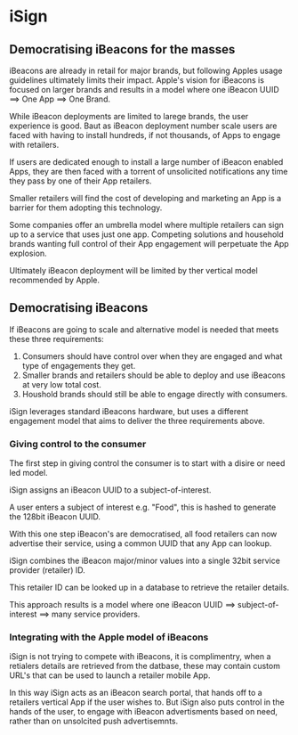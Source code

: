 # iSign
## Democratising iBeacons for the masses

iBeacons are already in retail for major brands, but following Apples usage guidelines ultimately limits their impact. Apple's vision for iBeacons is focused on larger brands and results in a model where one iBeacon UUID ==> One App ==> One Brand.

While iBeacon deployments are limited to larege brands, the user experience is good. Baut as iBeacon deployment number scale users are faced with having to install hundreds, if not thousands, of Apps to engage with retailers.

If users are dedicated enough to install a large number of iBeacon enabled Apps, they are then faced with a torrent of unsolicited notifications any time they pass by one of their App retailers.

Smaller retailers will find the cost of developing and marketing an App is a barrier for them adopting this technology.

Some companies offer an umbrella model where multiple retailers can sign up to a service that uses just one app.  Competing solutions and household brands wanting full control of their App engagement will perpetuate the App explosion.

Ultimately iBeacon deployment will be limited by ther vertical model recommended by Apple.


## Democratising iBeacons

If iBeacons are going to scale and alternative model is needed that meets these three requirements:

1) Consumers should have control over when they are engaged and what type of engagements they get.
2) Smaller brands and retailers should be able to deploy and use iBeacons at very low total cost.
3) Houshold brands should still be able to engage directly with consumers.

iSign leverages standard iBeacons hardware, but uses a different engagement model that aims to deliver the three requirements above.

### Giving control to the consumer

The first step in giving control the consumer is to start with a disire or need led model.

iSign assigns an iBeacon UUID to a subject-of-interest.

A user enters a subject of interest e.g. "Food", this is hashed to generate the 128bit iBeacon UUID.

With this one step iBeacon's are democratised, all food retailers can now advertise their service, using a common UUID that any App can lookup.

iSign combines the iBeacon major/minor values into a single 32bit service provider (retailer) ID.

This retailer ID can be looked up in a database to retrieve the retailer details.

This approach results is a model where one iBeacon UUID ==> subject-of-interest ==> many service providers.

### Integrating with the Apple model of iBeacons

iSign is not trying to compete with iBeacons, it is complimentry, when a retialers details are retrieved from the datbase, these may contain custom URL's that can be used to launch a retailer mobile App.

In this way iSign acts as an iBeacon search portal, that hands off to a retailers vertical App if the user wishes to. But iSign also puts control in the hands of the user, to engage with iBeacon advertisments based on need, rather than on unsolcited push advertisemnts.




